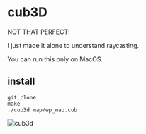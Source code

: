 # cub3D

NOT THAT PERFECT!

I just made it alone to understand raycasting.

You can run this only on MacOS.

## install

```
git clone 
make
./cub3d map/wp_map.cub
```

![cub3d](https://user-images.githubusercontent.com/65299607/135287423-3d46b066-2be4-4511-bb1d-03d59bf0b6d1.gif)
